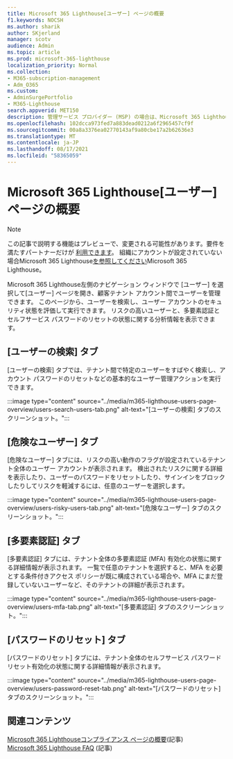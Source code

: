 ```yaml
---
title: Microsoft 365 Lighthouse[ユーザー] ページの概要
f1.keywords: NOCSH
ms.author: sharik
author: SKjerland
manager: scotv
audience: Admin
ms.topic: article
ms.prod: microsoft-365-lighthouse
localization_priority: Normal
ms.collection:
- M365-subscription-management
- Adm_O365
ms.custom:
- AdminSurgePortfolio
- M365-Lighthouse
search.appverid: MET150
description: 管理サービス プロバイダー (MSP) の場合は、Microsoft 365 Lighthouseユーザー ページについて説明します。
ms.openlocfilehash: 102dcca973fed7a883dead0212a6f2965457cf9f
ms.sourcegitcommit: 00a8a3376ea02770143af9a80cbe17a2b62636e3
ms.translationtype: MT
ms.contentlocale: ja-JP
ms.lasthandoff: 08/17/2021
ms.locfileid: "58365059"
---
```

# <a name="microsoft-365-lighthouse-users-page-overview"></a>Microsoft 365 Lighthouse[ユーザー] ページの概要 

> [!NOTE]
> この記事で説明する機能はプレビューで、変更される可能性があります。要件を満たすパートナーだけが [利用できます](m365-lighthouse-requirements.md)。 組織にアカウントが設定されていない場合Microsoft 365 Lighthouse[を参照してください](m365-lighthouse-sign-up.md)Microsoft 365 Lighthouse。

Microsoft 365 Lighthouse左側のナビゲーション ウィンドウで [ユーザー] を選択して[ユーザー] ページを開き、顧客テナント アカウント間でユーザーを管理できます。 このページから、ユーザーを検索し、ユーザー アカウントのセキュリティ状態を評価して実行できます。 リスクの高いユーザーと、多要素認証とセルフサービス パスワードのリセットの状態に関する分析情報を表示できます。  
  
## <a name="search-users-tab"></a>[ユーザーの検索] タブ  
  
[ユーザーの検索] タブでは、テナント間で特定のユーザーをすばやく検索し、アカウント パスワードのリセットなどの基本的なユーザー管理アクションを実行できます。

:::image type="content" source="../media/m365-lighthouse-users-page-overview/users-search-users-tab.png" alt-text="[ユーザーの検索] タブのスクリーンショット。":::

## <a name="risky-users-tab"></a>[危険なユーザー] タブ

[危険なユーザー] タブには、リスクの高い動作のフラグが設定されているテナント全体のユーザー アカウントが表示されます。 検出されたリスクに関する詳細を表示したり、ユーザーのパスワードをリセットしたり、サインインをブロックしたりしてリスクを軽減するには、任意のユーザーを選択します。

:::image type="content" source="../media/m365-lighthouse-users-page-overview/users-risky-users-tab.png" alt-text="[危険なユーザー] タブのスクリーンショット。":::

## <a name="multifactor-authentication-tab"></a>[多要素認証] タブ

[多要素認証] タブには、テナント全体の多要素認証 (MFA) 有効化の状態に関する詳細情報が表示されます。 一覧で任意のテナントを選択すると、MFA を必要とする条件付きアクセス ポリシーが既に構成されている場合や、MFA にまだ登録していないユーザーなど、そのテナントの詳細が表示されます。

:::image type="content" source="../media/m365-lighthouse-users-page-overview/users-mfa-tab.png" alt-text="[多要素認証] タブのスクリーンショット。":::

## <a name="password-reset-tab"></a>[パスワードのリセット] タブ

[パスワードのリセット] タブには、テナント全体のセルフサービス パスワードリセット有効化の状態に関する詳細情報が表示されます。

:::image type="content" source="../media/m365-lighthouse-users-page-overview/users-password-reset-tab.png" alt-text="[パスワードのリセット] タブのスクリーンショット。":::

## <a name="related-content"></a>関連コンテンツ

[Microsoft 365 Lighthouseコンプライアンス ページの概要](m365-lighthouse-device-compliance-page-overview.md)(記事)\
[Microsoft 365 Lighthouse FAQ](m365-lighthouse-faq.yml) (記事)
